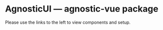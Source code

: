# AgnosticUI — agnostic-vue package

Please use the links to the left to view components and setup.
